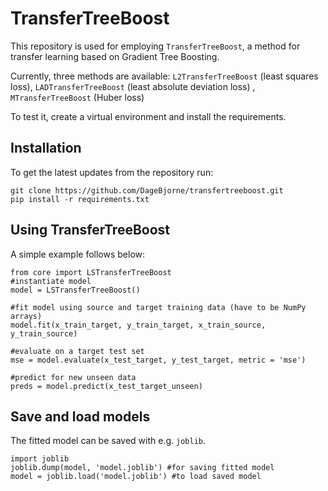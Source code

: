 # TransferTreeBoost

This repository is used for employing ```TransferTreeBoost```, a method for transfer learning based on Gradient Tree Boosting. 

Currently, three methods are available: ```L2TransferTreeBoost``` (least squares loss), ```LADTransferTreeBoost``` (least absolute deviation loss) , `MTransferTreeBoost` (Huber loss)

To test it, create a virtual environment and install the requirements.

## Installation

To get the latest updates from the repository run: 

```
git clone https://github.com/DageBjorne/transfertreeboost.git
pip install -r requirements.txt
```

## Using TransferTreeBoost

A simple example follows below:

```
from core import LSTransferTreeBoost
#instantiate model
model = LSTransferTreeBoost()

#fit model using source and target training data (have to be NumPy arrays)
model.fit(x_train_target, y_train_target, x_train_source, y_train_source)

#evaluate on a target test set
mse = model.evaluate(x_test_target, y_test_target, metric = 'mse')

#predict for new unseen data
preds = model.predict(x_test_target_unseen)
```

## Save and load models

The fitted model can be saved with e.g. `joblib`. 

```
import joblib
joblib.dump(model, 'model.joblib') #for saving fitted model
model = joblib.load('model.joblib') #to load saved model

